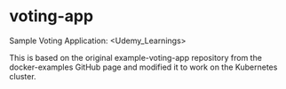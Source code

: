 # voting-app
Sample Voting Application: <Udemy_Learnings>

This is based on the original example-voting-app repository from the docker-examples GitHub page and modified it to work on the Kubernetes cluster.
